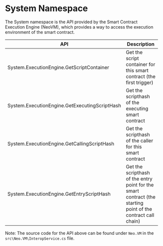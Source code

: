 # System Namespace

The System namespace is the API provided by the Smart Contract Execution Engine (NeoVM), which provides a way to access the execution environment of the smart contract.

| API | Description |
| ---------------------------------------- | -------------------------- |
| System.ExecutionEngine.GetScriptContainer | Get the script container for this smart contract (the first trigger) |
| System.ExecutionEngine.GetExecutingScriptHash | Get the scripthash of the executing smart contract  |
| System.ExecutionEngine.GetCallingScriptHash | Get the scripthash of the caller for this smart contract |
| System.ExecutionEngine.GetEntryScriptHash | Get the scripthash of the entry point for the smart contract (the starting point of the contract call chain) |

Note: The source code for the API above can be found under `Neo.VM` in the `src\Neo.VM\InteropService.cs` file.
